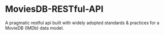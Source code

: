# MoviesDB-RESTful-API
A pragmatic restful api built with widely adopted standards &amp; practices for a MovieDB (IMDb) data model.
